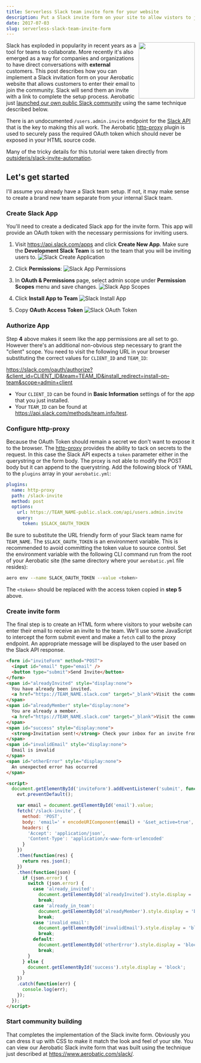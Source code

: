 ```yaml
---
title: Serverless Slack team invite form for your website
description: Put a Slack invite form on your site to allow vistors to join your public Slack by entering their email.
date: 2017-07-03
slug: serverless-slack-team-invite-form
---
```


<img src="/img/slack.png" style="float: right; width: 150px;" />Slack has exploded in popularity in recent years as a tool for teams to collaborate. More recently it's also emerged as a way for companies and organizations to have direct conversations with **external** customers. This post describes how you can implement a Slack invitation form on your Aerobatic website that allows customers to enter their email to join the community. Slack will send them an invite with a link to complete the setup process. Aerobatic just [launched our own public Slack community](/slack) using the same technique described below.

There is an undocumented `/users.admin.invite` endpoint for the [Slack API](https://api.slack.com/web) that is the key to making this all work. The Aerobatic [http-proxy](/docs/plugins/http-proxy) plugin is used to securely pass the required OAuth token which should never be exposed in your HTML source code.

Many of the tricky details for this tutorial were taken directly from [outsideris/slack-invite-automation](https://github.com/outsideris/slack-invite-automation).

## Let's get started
I'll assume you already have a Slack team setup. If not, it may make sense to create a brand new team separate from your internal Slack team.

### Create Slack App

You'll need to create a dedicated Slack app for the invite form. This app will provide an OAuth token with the necessary permissions for inviting users.

1. Visit https://api.slack.com/apps and click **Create New App**. Make sure the **Development Slack Team** is set to the team that you will be inviting users to.
  ![Slack Create Application](https://www.aerobatic.com/media/slack-create-app-screenshot.png)

2. Click **Permissions**:
  ![Slack App Permissions](https://www.aerobatic.com/media/slack-app-permissions.png)

3. In **OAuth & Permissions** page, select admin scope under **Permission Scopes** menu and save changes.
  ![Slack App Scopes](https://www.aerobatic.com/media/slack-app-scopes.png)

4. Click **Install App to Team**
  ![Slack Install App](https://www.aerobatic.com/media/slack-install-app.png)

5. Copy **OAuth Access Token**
  ![Slack OAuth Token](https://www.aerobatic.com/media/--2/slack-oauth-access-token.png)


### Authorize App

Step **4** above makes it seem like the app permissions are all set to go. However there's an additional non-obvious step necessary to grant the "client" scope. You need to visit the following URL in your browser substituting the correct values for `CLIENT_ID` and `TEAM_ID`:

https://slack.com/oauth/authorize?&client_id=CLIENT_ID&team=TEAM_ID&install_redirect=install-on-team&scope=admin+client

* Your `CLIENT_ID` can be found in **Basic Information** settings of for the app that you just installed.
* Your `TEAM_ID` can be found at https://api.slack.com/methods/team.info/test.

### Configure http-proxy

Because the OAuth Token should remain a secret we don't want to expose it to the browser. The [http-proxy](/docs/plugins/http-proxy/) provides the ability to tack on secrets to the request. In this case the Slack API expects a `token` parameter either in the querystring or the form body. The proxy is not able to modify the POST body but it can append to the querystring. Add the following block of YAML to the `plugins` array in your `aerobatic.yml`:

~~~yaml
plugins:
  name: http-proxy
  path: /slack-invite
  method: post
  options:
    url: https://TEAM_NAME-public.slack.com/api/users.admin.invite
    query:
      token: $SLACK_OAUTH_TOKEN
~~~

Be sure to substitute the URL friendly form of your Slack team name for `TEAM_NAME`. The `$SLACK_OAUTH_TOKEN` is an environment variable. This is recommended to avoid committing the token value to source control. Set the environment variable with the following CLI command run from the root of your Aerobatic site (the same directory where your `aerobatic.yml` file resides):

~~~sh
aero env --name SLACK_OAUTH_TOKEN --value <token>
~~~

The `<token>` should be replaced with the access token copied in **step 5** above.

### Create invite form

The final step is to create an HTML form where visitors to your website can enter their email to receive an invite to the team. We'll use some JavaScript to intercept the form submit event and make a `fetch` call to the proxy endpoint. An appropriate message will be displayed to the user based on the Slack API response.

~~~html
<form id="inviteForm" method="POST">
  <input id="email" type="email" />
  <button type="submit">Send Invite</button>
</form>
<span id="alreadyInvited" style="display:none">
  You have already been invited.
  <a href="https://TEAM_NAME.slack.com" target="_blank">Visit the community on Slack</a>
</span>
<span id="alreadyMember" style="display:none">
  You are already a member.
  <a href="https://TEAM_NAME.slack.com" target="_blank">Visit the community on Slack</a>
</span>
<span id="success" style="display:none">
  <strong>Invitation sent!</strong> Check your inbox for an invite from Slack.
</span>
<span id="invalidEmail" style="display:none">
  Email is invalid
</span>
<span id="otherError" style="display:none">
  An unexpected error has occurred
</span>

<script>
  document.getElementById('inviteForm').addEventListener('submit', function(evt) {
    evt.preventDefault();

    var email = document.getElementById('email').value;
    fetch('/slack-invite', {
      method: 'POST',
      body: 'email=' + encodeURIComponent(email) + '&set_active=true',
      headers: {
        'Accept': 'application/json',
        'Content-Type': 'application/x-www-form-urlencoded'
      }
    })
    .then(function(res) {
      return res.json();
    })
    .then(function(json) {
      if (json.error) {
        switch (json.error) {
          case 'already_invited':
            document.getElementById('alreadyInvited').style.display = 'block';
            break;
          case 'already_in_team':
            document.getElementById('alreadyMember').style.display = 'block';
            break;
          case 'invalid_email':
            document.getElementById('invalidEmail').style.display = 'block';
            break;
          default:
            document.getElementById('otherError').style.display = 'block';
            break;
        }
      } else {
        document.getElementById('success').style.display = 'block';
      }
    })
    .catch(function(err) {
      console.log(err);
    });
  });
</script>
~~~

### Start community building

That completes the implementation of the Slack invite form. Obviously you can dress it up with CSS to make it match the look and feel of your site. You can view our Aerobatic Slack invite form that was built using the technique just described at https://www.aerobatic.com/slack/.













